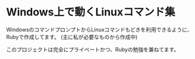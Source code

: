# Windows上で動くLinuxコマンド集

WindowsのコマンドプロンプトからLinuxコマンドもどきを利用できるように、
Rubyで作成してます。
(主に私が必要なものから作成中)

このプロジェクトは完全にプライベートかつ、Rubyの勉強を兼ねてます。
